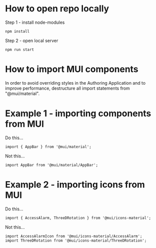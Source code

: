 # How to open repo locally

Step 1 - install node-modules
```
npm install 
```

Step 2 - open local server
```
npm run start
```

# How to import MUI components

In order to avoid overriding styles in the Authoring Application and to improve performance, destructure all import statements from "@mui/material".

# Example 1 - importing components from MUI

Do this...
```
import { AppBar } from '@mui/material';
```

Not this...
```
import AppBar from '@mui/material/AppBar';
```

# Example 2 - importing icons from MUI

Do this...

```
import { AccessAlarm, ThreeDRotation } from '@mui/icons-material';
```

Not this...
```
import AccessAlarmIcon from '@mui/icons-material/AccessAlarm';
import ThreeDRotation from '@mui/icons-material/ThreeDRotation';

```